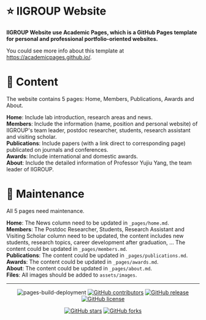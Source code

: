 # ⭐ IIGROUP Website
**IIGROUP Website use Academic Pages, which is a GitHub Pages template for personal and professional portfolio-oriented websites.**

You could see more info about this template at https://academicpages.github.io/.


# 📕 Content

The website contains 5 pages: Home, Members, Publications, Awards and About.

**Home**: Include lab introduction, research areas and news.  
**Members**: Include the information (name, position and personal website) of IIGROUP's team leader, postdoc researcher, students, research assistant and visiting scholar.  
**Publications**: Include papers (with a link direct to corresponding page) publicated on journals and conferences.  
**Awards**: Include international and domestic awards.  
**About**: Include the detailed information of Professor Yujiu Yang, the team leader of IIGROUP.


# 🔨 Maintenance

All 5 pages need maintenance.

**Home**: The News column need to be updated in `_pages/home.md`.  
**Members**: The Postdoc Researcher, Students, Research Assistant and Visiting Scholar column need to be updated, the content includes new students, research topics, career development after graduation, ... The content could be updated in `_pages/members.md`.  
**Publications**: The content could be updated in `_pages/publications.md`.  
**Awards**: The content could be updated in `_pages/awards.md`.  
**About**: The content could be updated in `_pages/about.md`.  
**Files**: All images should be added to `assets/images`.

---
<div align="center">
    
![pages-build-deployment](https://github.com/academicpages/academicpages.github.io/actions/workflows/pages/pages-build-deployment/badge.svg)
[![GitHub contributors](https://img.shields.io/github/contributors/academicpages/academicpages.github.io.svg)](https://github.com/academicpages/academicpages.github.io/graphs/contributors)
[![GitHub release](https://img.shields.io/github/v/release/academicpages/academicpages.github.io)](https://github.com/academicpages/academicpages.github.io/releases/latest)
[![GitHub license](https://img.shields.io/github/license/academicpages/academicpages.github.io?color=blue)](https://github.com/academicpages/academicpages.github.io/blob/master/LICENSE)

[![GitHub stars](https://img.shields.io/github/stars/academicpages/academicpages.github.io)](https://github.com/academicpages/academicpages.github.io)
[![GitHub forks](https://img.shields.io/github/forks/academicpages/academicpages.github.io)](https://github.com/academicpages/academicpages.github.io/fork)
</div>
